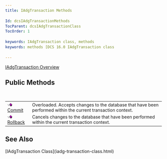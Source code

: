 ```yaml
---
title: IAdgTransaction Methods

Id: dcsIAdgTransactionMethods
TocParent: dcsIAdgTransactionClass
TocOrder: 1

keywords: IAdgTransaction class, methods
keywords: methods [DCS 16.0 IAdgTransaction class

---
```


[IAdgTransaction Overview](iadg-transaction-class.html) 
## Public Methods

<br />


|      |      |
| ---- | ---- |
| <img alt="public property" src="images/public-method.gif" x-maintain-ratio="TRUE" width="15" height="11" border="0" /> [ Commit](iadg-transaction-class-commit-methods.html) | Overloaded. Accepts changes to the database that have been performed within the current transaction context. |
| <img alt="public property" src="images/public-method.gif" x-maintain-ratio="TRUE" width="15" height="11" border="0" /> [ Rollback](iadg-transaction-class-rollback-method.html) | Cancels changes to the database that have been performed within the current transaction context. |



## See Also

<dl />
      [IAdgTransaction Class](iadg-transaction-class.html)

